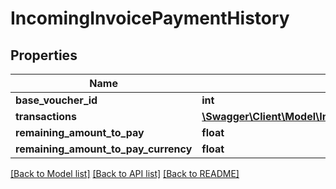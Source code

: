 # IncomingInvoicePaymentHistory

## Properties
Name | Type | Description | Notes
------------ | ------------- | ------------- | -------------
**base_voucher_id** | **int** |  | [optional] 
**transactions** | [**\Swagger\Client\Model\IncomingInvoicePaymentHistoryTransaction[]**](IncomingInvoicePaymentHistoryTransaction.md) |  | [optional] 
**remaining_amount_to_pay** | **float** |  | [optional] 
**remaining_amount_to_pay_currency** | **float** |  | [optional] 

[[Back to Model list]](../README.md#documentation-for-models) [[Back to API list]](../README.md#documentation-for-api-endpoints) [[Back to README]](../README.md)


